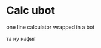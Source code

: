 # Calc ubot
one line calculator wrapped in a bot
















































































та ну нафиг
